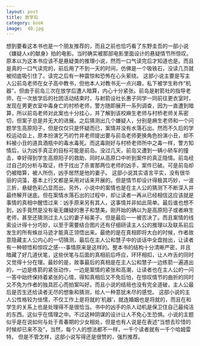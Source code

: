 ```yaml
---
layout: post
title: 放学后
category: book
image:  40.jpg
---
```

想到要看这本书也是一个朋友推荐的，而且之前也恰巧看了东野圭吾的一部小说《嫌疑人x的献身》拍的电影。当时确实被那部电影里面设计的悬疑情节所惊叹。原本以为这本书应该不是悬疑类的推理小说，然而一口气读完后才知道也是。而且是真的一口气读完的，前后用了不到一天的时间，仿佛是一个吸铁石，没读几页就被彻底吸引住了。读完之后有一种震惊和恐怖在心头萦绕。
这部小说主要是写主人公前岛老师在女子高中教书，但他本人对教书无一点兴趣，私下被学生称作“机器”，但由于前岛三次在放学后遭人暗算，内心十分紧张。前岛是射箭社的指导老师，在一次放学后的社团活动结束时，与射箭设社长惠子同学一同前往更衣室时，发现在男更衣室中毒身亡的村桥老师，警方随即展开一系列调查，因为一直遭到暗算，所以前岛老师对此案也十分挂心，并了解到该校麻生老师与村桥老师关系密切，但案子总是并无大的进展。之后猜测出几个嫌疑人，分别是麻生老师和一个问题学生高原阳子，但是仅仅只是怀疑而已，案情并没有水落石出。然而不久后的学校运动会上，原本扮演乞丐的竹井老师提出要与前岛老师更换角色扮演小丑，却不料被小丑的道具酒瓶中的毒水毒死。而这毒刚好与村桥老师所中之毒一样，警方知情后，认为凶手真正的目标可能是前岛。没过几天，前岛又遭到一辆小轿车的撞击，幸好得到学生高原阳子的救助，同时从高原口中听到案件的真正隐情。前岛经过自己的分析与取证，终于找出了杀害那两位老师的凶手，案件已破。可是前岛却仍被暗算，被人所伤，凶手居然是他的妻子。
这部小说其实语言平实，没有很华丽的词藻，基本上行文都是采用对话来开展的。但是情节却设计得极其巧妙，一波三折，悬疑色彩凸显而出。另外，小说中的案情也是在主人公的猜测下不断深入并最终解开谜底。但在案情水落石出的过程中，却让读者一再从已经相信这应该就是事情的真相中醒悟过来：凶手原来另有其人，这事情并非如此简单。最后谁也想不到，凶手竟然是没有毫无嫌疑的惠子和慧美。刚开始的确以为是高原阳子或者麻生老师，甚至还猜测过主人公的妻子裕美子。但是最后一一被否决了。而且案情的线索设计得十分巧妙，以至于需要结合图片还有仔细研读主人公的推理以及联系前后发生的所有蛛丝马迹才能真正领悟出来。最绝的是在真相即将大白的时候，作者故意隐藏主人公内心的一切猜测，最后在主人公和慧子中的谈话中全盘抛出，让读者有一种顿悟和惊叹之感---事情原来是这样的。整本书的结构十分清晰严密，并且暗藏了好几道伏笔，这些伏笔与后面的真相前后呼应，环环相扣，让人咋舌的同时又觉得十分在理。最妙的是，故事最后的真相是在主人公和慧子一边练箭一遍道出的，一边是练箭的紧张动作，一边是案情的紧张和高潮，让读者也在主人公的一问一答中始终保持着紧张的心情，得知真相后又不免后怕，在惊叹情节的曲折的同时又不免为作者的独具匠心而拍案叫好。而且小说的结局也没有完全道破，主人公最后是否生还给读者无尽的想象和猜测，给人一种意犹未尽的感觉。
这部小说的主人公性格较为怯懦，不仅工作上是将就的‘机器’，就连婚姻也是将就的，而且在和学生的关系上也是处理得不是很恰当。书中的凶手的杀人动机是保卫住自己最纯洁的东西。这似乎在情理之中。不过这种阴谋的设计让人不免心生恐惧。小说的主题似乎是在说如何与处于青春期的少女相处，但是也有人说是在表述“当想去珍惜的时候却已来不及”，当然，每个人的想法都不一样，一千个读者就有一千个哈姆雷特。
但是不管怎样，这部小说写得还是很赞的，强烈推荐。